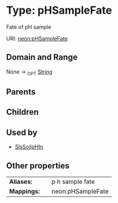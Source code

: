 
# Type: pHSampleFate


Fate of pH sample

URI: [neon:pHSampleFate](https://data.neonscience.org/pHSampleFate)


## Domain and Range

None ->  <sub>OPT</sub> [String](types/String.md)

## Parents


## Children


## Used by

 * [SlsSoilpHIn](SlsSoilpHIn.md)

## Other properties

|  |  |  |
| --- | --- | --- |
| **Aliases:** | | p h sample fate |
| **Mappings:** | | neon:pHSampleFate |

